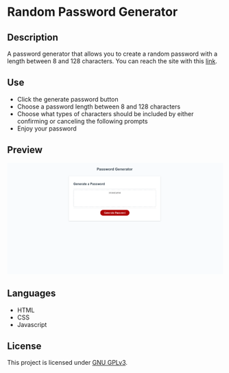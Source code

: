 # Random Password Generator

## Description

A password generator that allows you to create a random password with a length between 8 and 128 characters. You can reach the site with this [link](https://tutor78.github.io/password-generator/).

## Use

* Click the generate password button
* Choose a password length between 8 and 128 characters
* Choose what types of characters should be included by either confirming or canceling the following prompts
* Enjoy your password

## Preview

![Alt text](password-generator-screenshot.jpg "screenshot of password generator")

## Languages

- HTML
- CSS
- Javascript

## License

This project is licensed under [GNU GPLv3](LICENSE).
